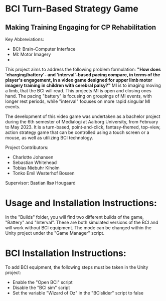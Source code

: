 # BCI Turn-Based Strategy Game
## Making Training Engaging for CP Rehabilitation

Key Abbreviations:
- BCI: Brain-Computer Interface
- MI: Motor Imagery
- 
This project aims to address the following problem formulation:
**"How does 'charging/battery'- and 'interval'-based pacing compare, in terms of the player's engagement, in a video game designed for upper limb motor imagery training in children with cerebral palsy?"**
MI is to imaging moving a limb, that the BCI will read. This projects MI is open and closing ones hand.
The pacing "battery" is focusing on groupings of MI events, with longer rest periods, while "interval" focuses on more rapid singular MI events.

The development of this video game was undertaken as a bachelor project during the 6th semester of Medialogi at Aalborg University, from February to May 2023. It is a turn-based, point-and-click, fantasy-themed, top-view, action strategy game that can be controlled using a touch screen or a mouse, as well as utilizing BCI technology.

Project Contributors:
- Charlotte Johansen
- Sebastian Whitehead
- Tobias Niebuhr Kiholm
- Tonko Emil Westerhof Bossen

Supervisor: Bastian Ilsø Hougaard

# Usage and Installation Instructions:
In the "Builds" folder, you will find two different builds of the game, "Battery" and "Interval". These are both simulated versions of the BCI and will work without BCI equipment. The mode can be changed within the Unity project under the "Game Manager" script.

# BCI Installation Instructions:
To add BCI equipment, the following steps must be taken in the Unity project:
- Enable the "Open BCI" script
- Disable the "BCI sim" script
- Set the variable "Wizard of Oz" in the "BCIslider" script to false
